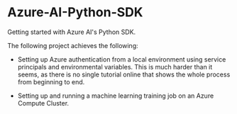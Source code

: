 # Azure-AI-Python-SDK

Getting started with Azure AI's Python SDK.

The following project achieves the following:

* Setting up Azure authentication from a local environment using service principals and environmental variables. This is much harder than it seems, as there is no single tutorial online that shows the whole process from beginning to end.

* Setting up and running a machine learning training job on an Azure Compute Cluster.
